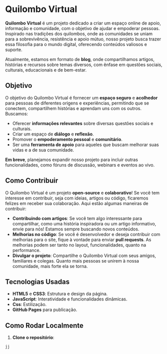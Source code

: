 # Quilombo Virtual

**Quilombo Virtual** é um projeto dedicado a criar um espaço online de apoio, informação e comunidade, com o objetivo de ajudar e empoderar pessoas. Inspirado nas tradições dos quilombos, onde as comunidades se uniam para a sobrevivência, resistência e apoio mútuo, nosso projeto busca trazer essa filosofia para o mundo digital, oferecendo conteúdos valiosos e suporte.

Atualmente, estamos em formato de **blog**, onde compartilhamos artigos, histórias e recursos sobre temas diversos, com ênfase em questões sociais, culturais, educacionais e de bem-estar.

## Objetivo

O objetivo do Quilombo Virtual é fornecer um **espaço seguro** e **acolhedor** para pessoas de diferentes origens e experiências, permitindo que se conectem, compartilhem histórias e aprendam uns com os outros. Buscamos:
- Oferecer **informações relevantes** sobre diversas questões sociais e culturais.
- Criar um espaço de **diálogo** e **reflexão**.
- Promover o **empoderamento pessoal** e **comunitário**.
- Ser uma **ferramenta de apoio** para aqueles que buscam melhorar suas vidas e a de sua comunidade.


**Em breve**, planejamos expandir nosso projeto para incluir outras funcionalidades, como fóruns de discussão, webinars e eventos ao vivo.

## Como Contribuir

O Quilombo Virtual é um projeto **open-source** e **colaborativo**! Se você tem interesse em contribuir, seja com ideias, artigos ou código, ficaremos felizes em receber sua colaboração. Aqui estão algumas maneiras de contribuir:

- **Contribuindo com artigos**: Se você tem algo interessante para compartilhar, como uma história inspiradora ou um artigo informativo, envie para nós! Estamos sempre buscando novos conteúdos.
- **Melhorias no código**: Se você é desenvolvedor e deseja contribuir com melhorias para o site, fique à vontade para enviar **pull requests**. As melhorias podem ser tanto no layout, funcionalidades, quanto na performance.
- **Divulgar o projeto**: Compartilhe o Quilombo Virtual com seus amigos, familiares e colegas. Quanto mais pessoas se unirem à nossa comunidade, mais forte ela se torna.

## Tecnologias Usadas

- **HTML5** e **CSS3**: Estrutura e design da página.
- **JavaScript**: Interatividade e funcionalidades dinâmicas.
- **Css**: Estilização.
- **GitHub Pages** para publicação.

## Como Rodar Localmente

1. **Clone o repositório**:

```bash
jj
